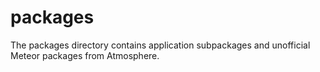 packages
========

The packages directory contains application subpackages and unofficial
Meteor packages from Atmosphere.
